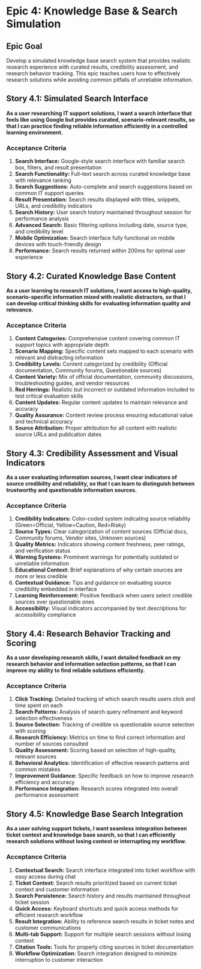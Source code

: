 # Epic 4: Knowledge Base & Search Simulation

## Epic Goal

Develop a simulated knowledge base search system that provides realistic research experience with curated results, credibility assessment, and research behavior tracking. This epic teaches users how to effectively research solutions while avoiding common pitfalls of unreliable information.

## Story 4.1: Simulated Search Interface

**As a user researching IT support solutions, I want a search interface that feels like using Google but provides curated, scenario-relevant results, so that I can practice finding reliable information efficiently in a controlled learning environment.**

### Acceptance Criteria

1. **Search Interface:** Google-style search interface with familiar search box, filters, and result presentation
2. **Search Functionality:** Full-text search across curated knowledge base with relevance ranking
3. **Search Suggestions:** Auto-complete and search suggestions based on common IT support queries
4. **Result Presentation:** Search results displayed with titles, snippets, URLs, and credibility indicators
5. **Search History:** User search history maintained throughout session for performance analysis
6. **Advanced Search:** Basic filtering options including date, source type, and credibility level
7. **Mobile Optimization:** Search interface fully functional on mobile devices with touch-friendly design
8. **Performance:** Search results returned within 200ms for optimal user experience

## Story 4.2: Curated Knowledge Base Content

**As a user learning to research IT solutions, I want access to high-quality, scenario-specific information mixed with realistic distractors, so that I can develop critical thinking skills for evaluating information quality and relevance.**

### Acceptance Criteria

1. **Content Categories:** Comprehensive content covering common IT support topics with appropriate depth
2. **Scenario Mapping:** Specific content sets mapped to each scenario with relevant and distracting information
3. **Credibility Levels:** Content categorized by credibility (Official documentation, Community forums, Questionable sources)
4. **Content Variety:** Mix of official documentation, community discussions, troubleshooting guides, and vendor resources
5. **Red Herrings:** Realistic but incorrect or outdated information included to test critical evaluation skills
6. **Content Updates:** Regular content updates to maintain relevance and accuracy
7. **Quality Assurance:** Content review process ensuring educational value and technical accuracy
8. **Source Attribution:** Proper attribution for all content with realistic source URLs and publication dates

## Story 4.3: Credibility Assessment and Visual Indicators

**As a user evaluating information sources, I want clear indicators of source credibility and reliability, so that I can learn to distinguish between trustworthy and questionable information sources.**

### Acceptance Criteria

1. **Credibility Indicators:** Color-coded system indicating source reliability (Green=Official, Yellow=Caution, Red=Risky)
2. **Source Types:** Clear categorization of content sources (Official docs, Community forums, Vendor sites, Unknown sources)
3. **Quality Metrics:** Indicators showing content freshness, peer ratings, and verification status
4. **Warning Systems:** Prominent warnings for potentially outdated or unreliable information
5. **Educational Context:** Brief explanations of why certain sources are more or less credible
6. **Contextual Guidance:** Tips and guidance on evaluating source credibility embedded in interface
7. **Learning Reinforcement:** Positive feedback when users select credible sources over questionable ones
8. **Accessibility:** Visual indicators accompanied by text descriptions for accessibility compliance

## Story 4.4: Research Behavior Tracking and Scoring

**As a user developing research skills, I want detailed feedback on my research behavior and information selection patterns, so that I can improve my ability to find reliable solutions efficiently.**

### Acceptance Criteria

1. **Click Tracking:** Detailed tracking of which search results users click and time spent on each
2. **Search Patterns:** Analysis of search query refinement and keyword selection effectiveness
3. **Source Selection:** Tracking of credible vs questionable source selection with scoring
4. **Research Efficiency:** Metrics on time to find correct information and number of sources consulted
5. **Quality Assessment:** Scoring based on selection of high-quality, relevant sources
6. **Behavioral Analytics:** Identification of effective research patterns and common mistakes
7. **Improvement Guidance:** Specific feedback on how to improve research efficiency and accuracy
8. **Performance Integration:** Research scores integrated into overall performance assessment

## Story 4.5: Knowledge Base Search Integration

**As a user solving support tickets, I want seamless integration between ticket context and knowledge base search, so that I can efficiently research solutions without losing context or interrupting my workflow.**

### Acceptance Criteria

1. **Contextual Search:** Search interface integrated into ticket workflow with easy access during chat
2. **Ticket Context:** Search results prioritized based on current ticket context and customer information
3. **Search Persistence:** Search history and results maintained throughout ticket session
4. **Quick Access:** Keyboard shortcuts and quick access methods for efficient research workflow
5. **Result Integration:** Ability to reference search results in ticket notes and customer communications
6. **Multi-tab Support:** Support for multiple search sessions without losing context
7. **Citation Tools:** Tools for properly citing sources in ticket documentation
8. **Workflow Optimization:** Search integration designed to minimize interruption to customer interaction
